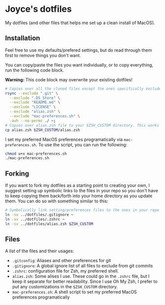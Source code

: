 # Joyce's dotfiles
My dotfiles (and other files that helps me set up a clean install of MacOS).

## Installation 

Feel free to use my defaults/prefered settings, but do read through them first to remove things you don't want. 

You can copy/paste the files you want individually, or to copy everything, run the following code block. 

**Warning:** This code block may overwrite your existing dotfiles!

```bash
# Copies over all the cloned files except the ones specifically excluded to your home directory.
rsync --exclude ".git" \
  --exclude ".DS_Store" \
  --exclude "README.md" \
  --exclude "LICENSE" \
  --exclude "alias.zsh" \
  --exclude "mac-preferences.sh" \
  -avh --no-perms ./ ~;
# Copies over alias.zsh file to your $ZSH_CUSTOM directory. This works only if you use Oh My Zsh.
cp alias.zsh $ZSH_CUSTOM/alias.zsh
```

I set my preferred MacOS preferences programatically via `mac-preferences.sh`. To use the script, you can run the following:

```bash
chmod u+x mac-preferences.sh
./mac-preferences.sh
```

## Forking

If you want to fork my dotfiles as a starting point to creating your own, I suggest setting up symbolic links to the files in your repo so you don't have to keep copying them back/forth into your home directory as you update them. You can do so with something similar to this:

```bash
# Symbolically link setting/preferences files to the ones in your repo
ln -sv ../dotfiles/.gitignore ~
ln -sv ../dotfiles/.zshrc ~
ln -sv ../dotfiles/alias.zsh $ZSH_CUSTOM
```

## Files

A list of the files and their usages:

- `.gitconfig`: Aliases and other preferences for git
- `.gitignore`: A global ignore list of all files to exclude from git commits
- `.zshrc`: configuration file for Zsh, my preferred shell. 
- `alias.zsh`: Some alises I use. These could go in the `.zshrc` file, but I keep it separate for better readability. Since I use Oh My Zsh, I prefer to put any customizations in the `$ZSH_CUSTOM` directory.
- `mac-preferences.sh`: A shell script to set my preferred MacOS preferences programatically
